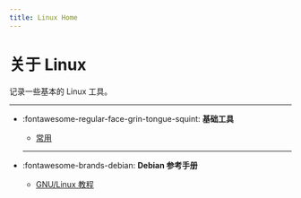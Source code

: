 ```yaml
---
title: Linux Home
---
```


关于 Linux
==========

记录一些基本的 Linux 工具。

---

-   :fontawesome-regular-face-grin-tongue-squint: **基础工具**

    -   [常用][essential-tools]

      [essential-tools]: essential-tools/tools.md

    ---

-   :fontawesome-brands-debian: **Debian 参考手册**

    -   [GNU/Linux 教程][tutorials]

      [tutorials]: debian/tutorials.md
